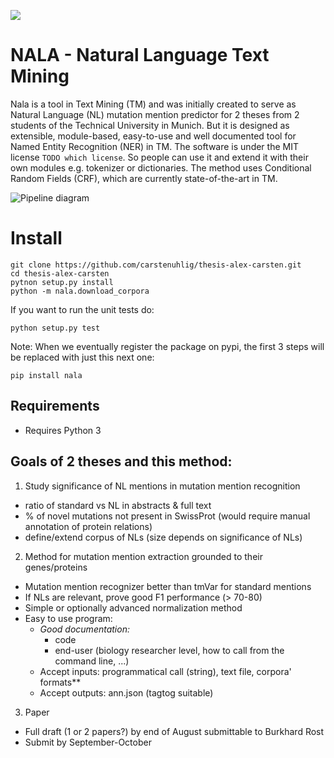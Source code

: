 ![](https://magnum.travis-ci.com/carstenuhlig/thesis-alex-carsten.svg?token=VhCZKjoiPjzKEaXybidS&branch=develop)

# NALA - Natural Language Text Mining
Nala is a tool in Text Mining (TM) and was initially created to serve as Natural Language (NL) mutation mention predictor for 2 theses from 2 students of the Technical University in Munich. But it is designed as extensible, module-based, easy-to-use and well documented tool for Named Entity Recognition (NER) in TM. The software is under the MIT license `TODO which license`. So people can use it and extend it with their own modules e.g. tokenizer or dictionaries.
The method uses Conditional Random Fields (CRF), which are currently state-of-the-art in TM.

![Pipeline diagram](https://www.lucidchart.com/publicSegments/view/558052b8-fcf0-4e3b-a6b4-05990a008f2c/image.png)

# Install

    git clone https://github.com/carstenuhlig/thesis-alex-carsten.git
    cd thesis-alex-carsten
    pytnon setup.py install
    python -m nala.download_corpora
 
 If you want to run the unit tests do:
 
    python setup.py test
 
 Note: When we eventually register the package on pypi, the first 3 steps will be replaced with just this next one:
 
    pip install nala
 
##  Requirements

* Requires Python 3


## Goals of 2 theses and this method:

1. Study significance of NL mentions in mutation mention recognition
  * ratio of standard vs NL in abstracts & full text
  * % of novel mutations not present in SwissProt (would require manual annotation of protein relations)
  * define/extend corpus of NLs (size depends on significance of NLs)
2. Method for mutation mention extraction grounded to their genes/proteins
  * Mutation mention recognizer better than tmVar for standard mentions
  * If NLs are relevant, prove good F1 performance (> 70-80)
  * Simple or optionally advanced normalization method
  * Easy to use program:
    * *Good documentation:*
      * code
      * end-user (biology researcher level, how to call from the command line, ...)
    * Accept inputs: programmatical call (string), text file, corpora' formats**
    * Accept outputs: ann.json (tagtog suitable)   
3. Paper
  * Full draft (1 or 2 papers?) by end of August submittable to Burkhard Rost
  * Submit by September-October
